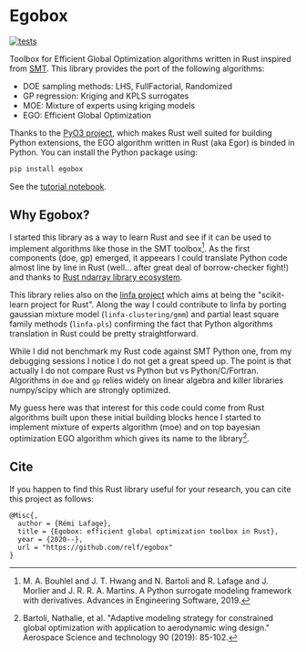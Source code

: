# Egobox

[![tests](https://github.com/relf/egobox/workflows/tests/badge.svg)](https://github.com/relf/egobox/actions?query=workflow%3Atests)

Toolbox for Efficient Global Optimization algorithms written in Rust inspired from [SMT](https://github.com/SMTorg/smt). This library provides the port of the following algorithms:
* DOE sampling methods: LHS, FullFactorial, Randomized
* GP regression: Kriging and KPLS surrogates
* MOE: Mixture of experts using kriging models
* EGO: Efficient Global Optimization 

Thanks to the [PyO3 project](https://pyo3.rs), which makes Rust well suited for building Python extensions, the EGO algorithm written in Rust (aka Egor) is binded in Python. You can install the Python package using:

```bash
pip install egobox
```

See the [tutorial notebook](doc/TutorialEgor.ipynb).

## Why Egobox?

I started this library as a way to learn Rust and see if it can be used to implement algorithms like those in the SMT toolbox[^1]. As the first components (doe, gp) emerged, it appeears I could translate Python code almost line by line in Rust (well... after great deal of borrow-checker fight!) and thanks to [Rust ndarray library ecosystem](https://github.com/rust-ndarray). 

This library relies also on the [linfa project](https://github.com/rust-ml/linfa) which aims at being the "scikit-learn project for Rust". Along the way I could contribute to linfa by porting gaussian mixture model (`linfa-clustering/gmm`) and partial least square family methods (`linfa-pls`) confirming the fact that Python algorithms translation in Rust could be pretty straightforward.

While I did not benchmark my Rust code against SMT Python one, from my debugging sessions I notice I do not get a great speed up. The point is that actually I do not compare Rust vs Python but vs Python/C/Fortran. Algorithms in `doe` and `gp` relies widely on linear algebra and killer libraries numpy/scipy which are strongly optimized.

My guess here was that interest for this code could come from Rust algorithms built upon these initial building blocks hence I started to implement mixture of experts algorithm (moe) and on top bayesian optimization EGO algorithm which gives its name to the library[^2].

## Cite

If you happen to find this Rust library useful for your research, you can cite this project as follows: 

```
@Misc{,
  author = {Rémi Lafage},
  title = {Egobox: efficient global optimization toolbox in Rust},
  year = {2020--},
  url = "https://github.com/relf/egobox"
}
```

[^1]: M. A. Bouhlel and J. T. Hwang and N. Bartoli and R. Lafage and J. Morlier and J. R. R. A. Martins. A Python surrogate modeling framework with derivatives. Advances in Engineering Software, 2019.

[^2]: Bartoli, Nathalie, et al. "Adaptive modeling strategy for constrained global optimization with application to aerodynamic wing design." Aerospace Science and technology 90 (2019): 85-102.
